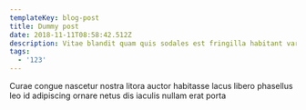 ```yaml
---
templateKey: blog-post
title: Dummy post
date: 2018-11-11T08:58:42.512Z
description: Vitae blandit quam quis sodales est fringilla habitant varius risus
tags:
  - '123'
---
```

Curae congue nascetur nostra litora auctor habitasse lacus libero phasellus leo id adipiscing ornare netus dis iaculis nullam erat porta
